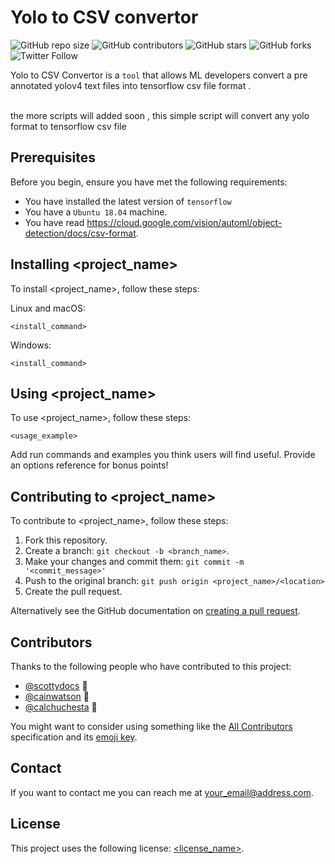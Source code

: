 # Yolo to CSV convertor

<!--- These are examples. See https://shields.io for others or to customize this set of shields. You might want to include dependencies, project status and licence info here --->
![GitHub repo size](https://img.shields.io/github/repo-size/abodrak/tf-model-maker-preprocessing)
![GitHub contributors](https://img.shields.io/github/contributors/abodrak/tf-model-maker-preprocessing)
![GitHub stars](https://img.shields.io/github/stars/abodrak/tf-model-maker-preprocessing)
![GitHub forks](https://img.shields.io/github/forks/abodrak/tf-model-maker-preprocessing?style=social)
![Twitter Follow](https://img.shields.io/twitter/follow/alhadrami07?style=social)

Yolo to CSV Convertor is a `tool` that allows ML developers convert a pre annotated yolov4 text files into tensorflow csv file format .
<br><br>

the more scripts will added soon , this simple script will convert any yolo format to tensorflow csv file 

## Prerequisites

Before you begin, ensure you have met the following requirements:

* You have installed the latest version of `tensorflow`
* You have a `Ubuntu 18.04` machine. 
* You have read https://cloud.google.com/vision/automl/object-detection/docs/csv-format.

## Installing <project_name>

To install <project_name>, follow these steps:

Linux and macOS:
```
<install_command>
```

Windows:
```
<install_command>
```
## Using <project_name>

To use <project_name>, follow these steps:

```
<usage_example>
```

Add run commands and examples you think users will find useful. Provide an options reference for bonus points!

## Contributing to <project_name>
<!--- If your README is long or you have some specific process or steps you want contributors to follow, consider creating a separate CONTRIBUTING.md file--->
To contribute to <project_name>, follow these steps:

1. Fork this repository.
2. Create a branch: `git checkout -b <branch_name>`.
3. Make your changes and commit them: `git commit -m '<commit_message>'`
4. Push to the original branch: `git push origin <project_name>/<location>`
5. Create the pull request.

Alternatively see the GitHub documentation on [creating a pull request](https://help.github.com/en/github/collaborating-with-issues-and-pull-requests/creating-a-pull-request).

## Contributors

Thanks to the following people who have contributed to this project:

* [@scottydocs](https://github.com/scottydocs) 📖
* [@cainwatson](https://github.com/cainwatson) 🐛
* [@calchuchesta](https://github.com/calchuchesta) 🐛

You might want to consider using something like the [All Contributors](https://github.com/all-contributors/all-contributors) specification and its [emoji key](https://allcontributors.org/docs/en/emoji-key).

## Contact

If you want to contact me you can reach me at <your_email@address.com>.

## License
<!--- If you're not sure which open license to use see https://choosealicense.com/--->

This project uses the following license: [<license_name>](<link>).
